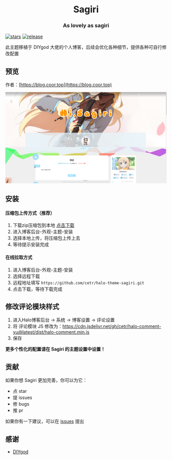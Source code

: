 <h1 align="center">Sagiri</h1>
<h3 align="center">As lovely as sagiri</h3>
    
[![stars](https://flat.badgen.net/github/stars/cetr/halo-theme-sagiri)](https://github.com/cetr/halo-theme-sagiri)
[![release](https://img.shields.io/github/v/release/cetr/halo-theme-sagiri.svg?style=flat-square)](https://github.com/cetr/halo-theme-sagiri)

此主题移植于 DIYgod 大佬的个人博客，后续会优化各种细节，提供各种可自行修改配置

## 预览

作者：[https://blog.coor.top](https://blog.coor.top)

![screenshot.png](./screenshot.png)

## 安装

#### 压缩包上传方式（推荐）

1. 下载zip压缩包到本地 [点击下载](https://github.com/cetr/halo-theme-sagiri/archive/master.zip)
2. 进入博客后台-外观-主题-安装
3. 选择本地上传，将压缩包上传上去
4. 等待提示安装完成

#### 在线拉取方式

1. 进入博客后台-外观-主题-安装
2. 选择远程下载
3. 远程地址填写 `https://github.com/cetr/halo-theme-sagiri.git`
5. 点击下载，等待下载完成

## 修改评论模块样式

1. 进入Halo博客后台 -> 系统 -> 博客设置 -> 评论设置
2. 将 评论模块 JS 修改为：https://cdn.jsdelivr.net/gh/cetr/halo-comment-yu@latest/dist/halo-comment.min.js
3. 保存

**更多个性化的配置请在 Sagiri 的主题设置中设置！**

## 贡献

如果你想 Sagiri 更加完善，你可以为它：

- 点 star
- 提 issues
- 修 bugs
- 推 pr

如果你有一下建议，可以在 [issues](https://github.com/cetr/halo-theme-sagiri/issues) 提出

## 感谢

- [DIYgod](https://diygod.me)
